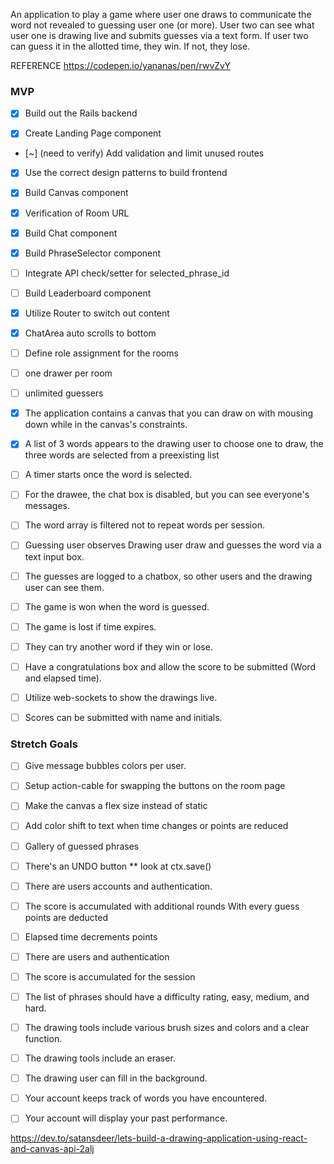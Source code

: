 An application to play a game where user one draws to communicate the word not revealed to guessing user one (or more). User two can see what user one is drawing live and submits guesses via a text form. If user two can guess it in the allotted time, they win. If not, they lose.

REFERENCE https://codepen.io/yananas/pen/rwvZvY

### MVP

- [x] Build out the Rails backend

- [x] Create Landing Page component

- [~] (need to verify) Add validation and limit unused routes

- [x] Use the correct design patterns to build frontend

- [x] Build Canvas component

- [x] Verification of Room URL

- [x] Build Chat component

- [x] Build PhraseSelector component

- [ ] Integrate API check/setter for selected_phrase_id

- [ ] Build Leaderboard component

- [x] Utilize Router to switch out content

- [x] ChatArea auto scrolls to bottom

- [ ] Define role assignment for the rooms

- [ ] one drawer per room

- [ ] unlimited guessers

- [x] The application contains a canvas that you can draw on with mousing down while in the canvas's constraints.

- [x] A list of 3 words appears to the drawing user to choose one to draw, the three words are selected from a preexisting list

- [ ] A timer starts once the word is selected.

- [ ] For the drawee, the chat box is disabled, but you can see everyone's messages.

- [ ] The word array is filtered not to repeat words per session.

- [ ] Guessing user observes Drawing user draw and guesses the word via a text input box.

- [ ] The guesses are logged to a chatbox, so other users and the drawing user can see them.

- [ ] The game is won when the word is guessed.

- [ ] The game is lost if time expires.

- [ ] They can try another word if they win or lose.

- [ ] Have a congratulations box and allow the score to be submitted (Word and elapsed time).

- [ ] Utilize web-sockets to show the drawings live.

- [ ] Scores can be submitted with name and initials.

### Stretch Goals

- [ ] Give message bubbles colors per user. 

- [ ] Setup action-cable for swapping the buttons on the room page

- [ ] Make the canvas a flex size instead of static

- [ ] Add color shift to text when time changes or points are reduced

- [ ] Gallery of guessed phrases

- [ ] There's an UNDO button ** look at ctx.save()

- [ ] There are users accounts and authentication.

- [ ] The score is accumulated with additional rounds
With every guess points are deducted

- [ ] Elapsed time decrements points

- [ ] There are users and authentication

- [ ] The score is accumulated for the session

- [ ] The list of phrases should have a difficulty rating, easy, medium, and hard.

- [ ] The drawing tools include various brush sizes and colors and a clear function.

- [ ] The drawing tools include an eraser.

- [ ] The drawing user can fill in the background.

- [ ] Your account keeps track of words you have encountered.

- [ ] Your account will display your past performance.

https://dev.to/satansdeer/lets-build-a-drawing-application-using-react-and-canvas-api-2alj
